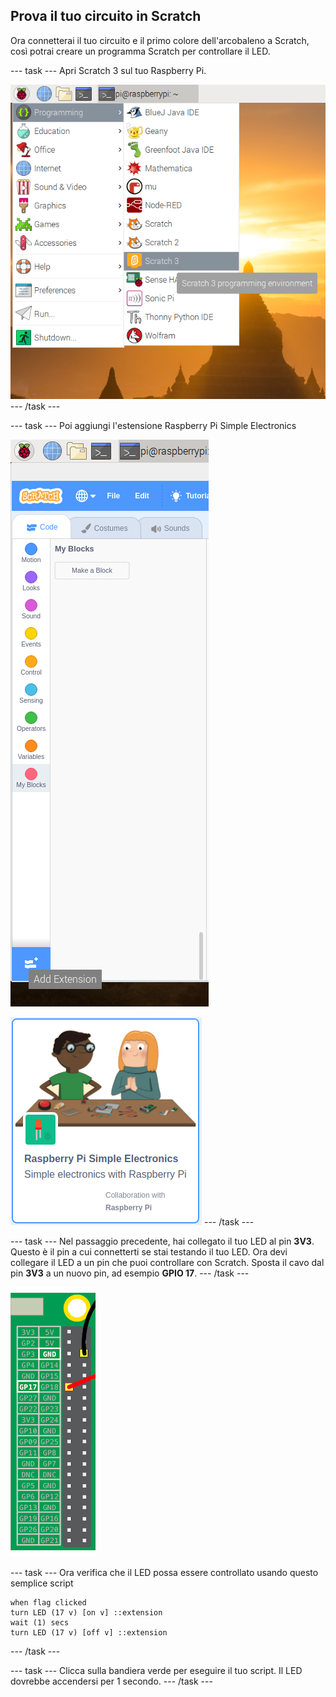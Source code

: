 ## Prova il tuo circuito in Scratch

Ora connetterai il tuo circuito e il primo colore dell'arcobaleno a Scratch, così potrai creare un programma Scratch per controllare il LED.

\--- task \--- Apri Scratch 3 sul tuo Raspberry Pi.

![apri-scratch](images/open-scratch.png) \--- /task \---

\--- task \--- Poi aggiungi l'estensione Raspberry Pi Simple Electronics

![aggiungi-estensione](images/add-extension.png)

![semplice-elettronica](images/simple-electronics.png) \--- /task \---

\--- task \--- Nel passaggio precedente, hai collegato il tuo LED al pin **3V3**. Questo è il pin a cui connetterti se stai testando il tuo LED. Ora devi collegare il LED a un pin che puoi controllare con Scratch. Sposta il cavo dal pin **3V3** a un nuovo pin, ad esempio **GPIO 17**. \--- /task \---

![Sposta pin](images/movepin.png)

\--- task \--- Ora verifica che il LED possa essere controllato usando questo semplice script

```blocks3
when flag clicked
turn LED (17 v) [on v] ::extension
wait (1) secs
turn LED (17 v) [off v] ::extension
```

\--- /task \---

\--- task \--- Clicca sulla bandiera verde per eseguire il tuo script. Il LED dovrebbe accendersi per 1 secondo. \--- /task \---